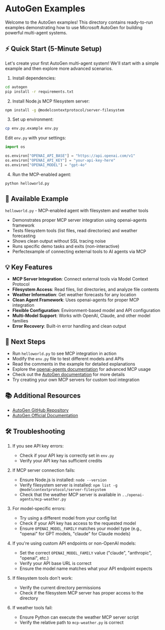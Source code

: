 # AutoGen Examples

Welcome to the AutoGen examples! This directory contains ready-to-run examples demonstrating how to use Microsoft AutoGen for building powerful multi-agent systems.

## ⚡ Quick Start (5-Minute Setup)

Let's create your first AutoGen multi-agent system! We'll start with a simple example and then explore more advanced scenarios.

1. Install dependencies:
```bash
cd autogen
pip install -r requirements.txt
```

2. Install Node.js MCP filesystem server:
```bash
npm install -g @modelcontextprotocol/server-filesystem
```

3. Set up environment:
```bash
cp env.py.example env.py
```

Edit `env.py` with your settings:
```python
import os

os.environ["OPENAI_API_BASE"] = "https://api.openai.com/v1"
os.environ["OPENAI_API_KEY"] = "your-api-key-here"
os.environ["OPENAI_MODEL"] = "gpt-4o"
```

4. Run the MCP-enabled agent:
```bash
python helloworld.py
```

## 🚀 Available Example

`helloworld.py` - MCP-enabled agent with filesystem and weather tools
- Demonstrates proper MCP server integration using openai-agents framework
- Tests filesystem tools (list files, read directories) and weather forecasting
- Shows clean output without SSL tracing noise
- Runs specific demo tasks and exits (non-interactive)
- Perfectexample of connecting external tools to AI agents via MCP

## 💡 Key Features

- **MCP Server Integration**: Connect external tools via Model Context Protocol
- **Filesystem Access**: Read files, list directories, and analyze file contents
- **Weather Information**: Get weather forecasts for any location
- **Clean Agent Framework**: Uses openai-agents for proper MCP integration
- **Flexible Configuration**: Environment-based model and API configuration
- **Multi-Model Support**: Works with OpenAI, Claude, and other model families
- **Error Recovery**: Built-in error handling and clean output

## 🤝 Next Steps
- Run `helloworld.py` to see MCP integration in action
- Modify the `env.py` file to test different models and APIs
- Read the comments in the example for detailed explanations
- Explore the [openai-agents documentation](https://github.com/openai/openai-agents-python) for advanced MCP usage
- Check out the [AutoGen documentation](https://microsoft.github.io/autogen/stable/reference/index.html) for more details
- Try creating your own MCP servers for custom tool integration

## 📚 Additional Resources

- [AutoGen GitHub Repository](https://github.com/microsoft/autogen)
- [AutoGen Official Documentation](https://microsoft.github.io/autogen/stable/reference/index.html)

## 🛠️ Troubleshooting

1. If you see API key errors:
   - Check if your API key is correctly set in `env.py`
   - Verify your API key has sufficient credits

2. If MCP server connection fails:
   - Ensure Node.js is installed: `node --version`
   - Verify filesystem server is installed: `npm list -g @modelcontextprotocol/server-filesystem`
   - Check that the weather MCP server is available in `../openai-agents/mcp-weather.py`

3. For model-specific errors:
   - Try using a different model from your config list
   - Check if your API key has access to the requested model
   - Ensure `OPENAI_MODEL_FAMILY` matches your model type (e.g., "openai" for GPT models, "claude" for Claude models)

4. If you're using custom API endpoints or non-OpenAI models:
   - Set the correct `OPENAI_MODEL_FAMILY` value ("claude", "anthropic", "openai", etc.)
   - Verify your API base URL is correct
   - Ensure the model name matches what your API endpoint expects

4. If filesystem tools don't work:
   - Verify the current directory permissions
   - Check if the filesystem MCP server has proper access to the directory

5. If weather tools fail:
   - Ensure Python can execute the weather MCP server script
   - Verify the relative path to `mcp-weather.py` is correct
